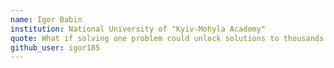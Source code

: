 ```yaml
---
name: Igor Babin
institution: National University of "Kyiv-Mohyla Academy"
quote: What if solving one problem could unlock solutions to thousands more?
github_user: igor185
---
```

